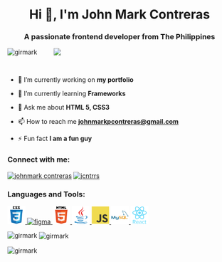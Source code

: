 <h1 align="center">Hi 👋, I'm John Mark Contreras</h1>
<h3 align="center">A passionate frontend developer from The Philippines</h3>
<img align="right" alt-"coding" width="400px" src="https://dribbble.com/shots/4948736-UI-Developer/attachments/10687954?mode=media"

<p align="left"> <img src="https://komarev.com/ghpvc/?username=girmark&label=Profile%20views&color=0e75b6&style=flat" alt="girmark" /> </p>

<p align="left"> <a href="https://twitter.com/" target="blank"><img src="https://img.shields.io/twitter/follow/?logo=twitter&style=for-the-badge" alt="" /></a> </p>

- 🔭 I’m currently working on **my portfolio**

- 🌱 I’m currently learning **Frameworks**

- 💬 Ask me about **HTML 5, CSS3**

- 📫 How to reach me **johnmarkpcontreras@gmail.com**

- ⚡ Fun fact **I am a fun guy**

<h3 align="left">Connect with me:</h3>
<p align="left">
<a href="https://fb.com/johnmark contreras" target="blank"><img align="center" src="https://raw.githubusercontent.com/rahuldkjain/github-profile-readme-generator/master/src/images/icons/Social/facebook.svg" alt="johnmark contreras" height="30" width="40" /></a>
<a href="https://instagram.com/jcntrrs" target="blank"><img align="center" src="https://raw.githubusercontent.com/rahuldkjain/github-profile-readme-generator/master/src/images/icons/Social/instagram.svg" alt="jcntrrs" height="30" width="40" /></a>
</p>

<h3 align="left">Languages and Tools:</h3>
<p align="left"> <a href="https://www.w3schools.com/css/" target="_blank" rel="noreferrer"> <img src="https://raw.githubusercontent.com/devicons/devicon/master/icons/css3/css3-original-wordmark.svg" alt="css3" width="40" height="40"/> </a> <a href="https://www.figma.com/" target="_blank" rel="noreferrer"> <img src="https://www.vectorlogo.zone/logos/figma/figma-icon.svg" alt="figma" width="40" height="40"/> </a> <a href="https://www.w3.org/html/" target="_blank" rel="noreferrer"> <img src="https://raw.githubusercontent.com/devicons/devicon/master/icons/html5/html5-original-wordmark.svg" alt="html5" width="40" height="40"/> </a> <a href="https://www.java.com" target="_blank" rel="noreferrer"> <img src="https://raw.githubusercontent.com/devicons/devicon/master/icons/java/java-original.svg" alt="java" width="40" height="40"/> </a> <a href="https://developer.mozilla.org/en-US/docs/Web/JavaScript" target="_blank" rel="noreferrer"> <img src="https://raw.githubusercontent.com/devicons/devicon/master/icons/javascript/javascript-original.svg" alt="javascript" width="40" height="40"/> </a> <a href="https://www.mysql.com/" target="_blank" rel="noreferrer"> <img src="https://raw.githubusercontent.com/devicons/devicon/master/icons/mysql/mysql-original-wordmark.svg" alt="mysql" width="40" height="40"/> </a> <a href="https://reactjs.org/" target="_blank" rel="noreferrer"> <img src="https://raw.githubusercontent.com/devicons/devicon/master/icons/react/react-original-wordmark.svg" alt="react" width="40" height="40"/> </a> </p>

<p><img align="left" src="https://github-readme-stats.vercel.app/api/top-langs?username=girmark&show_icons=true&locale=en&layout=compact" alt="girmark" /></p>

<p>&nbsp;<img align="center" src="https://github-readme-stats.vercel.app/api?username=girmark&show_icons=true&locale=en" alt="girmark" /></p>

<p><img align="center" src="https://github-readme-streak-stats.herokuapp.com/?user=girmark&" alt="girmark" /></p>
